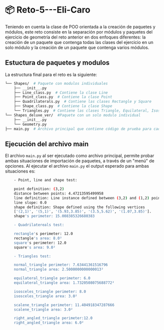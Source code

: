 # 📦 Reto-5---Eli-Caro
Teniendo en cuenta la clase de POO orientada a la creación de paquetes y módulos, este reto consiste en la separación por módulos y paquetes del ejercicio de geometría del reto anterior
en dos enfoques diferentes: la creación de un paquete que contenga todas las clases del ejercicio en un solo módulo y la creación de un paquete que contenga varios módulos.

## Estuctura de paquetes y modulos
La estructura final para el reto es la siguiente:

```bash
└── Shapes/  # Paquete con modulos individuales
    ├── __init__.py
    ├── Line_class.py  # Contiene la clase Line
    ├── Point_class.py  # Contiene la clase Point
    ├── Quadrilaterals.py  # Contiene las clases Rectangle y Square
    ├── Shape_class.py  # Contiene la clase Shape
    └── Triangles.py  # Contiene las clases Triangle, Equilateral, Isosceles, Scalene y Trirectangle
└── Shapes_deluxe_ver/  #Paquete con un solo modulo individual
    ├── __init__.py  
    └── Geometry.py 
├── main.py  # Archivo principal que contiene código de prueba para cada clase  
```

 ## Ejecución del archivo main
El archivo `main.py` al ser ejecutado como archivo principal, permite probar ambas situaciones de importación de paquetes, a través de un "menú" de opciones.
Al ejecutar el archivo `main.py` el output esperado para ambas situaciones es:

```bash
    - Point, line and shape test:

    point definition: (3,2)      
    distance between points: 4.47213595499958
    line definition: Line instance defined between (3,2) and (1,2) points.
    line slope: 0.0
    shape definition: Shape defined using the following vertices
    ['(2,1)', '(5,1)', '(5.93,3.85)', '(3.5,5.62)', '(1.07,3.85)'].
    shape's perimeter: 15.008385326680383

    - Quadrilatereals test:

    rectangle's perimeter: 12.0
    rectangle's area: 8.0²
    square's perimeter: 12.0
    square's area: 9.0²

    - Triangles test:

    normal_triangle perimeter: 7.63441361516796
    normal_triangle area: 2.5000000000000013²

    equilateral_triangle perimeter: 6.0
    equilateral_triangle area: 1.7320508075688772²

    isosceles_triangle perimeter: 8.0
    isosceles_triangle area: 3.0²

    scalene_triangle perimeter: 11.404918347287666
    scalene_triangle area: 3.0²

    right_angled_triangle perimeter:12.0
    right_angled_triangle area: 6.0²
```
